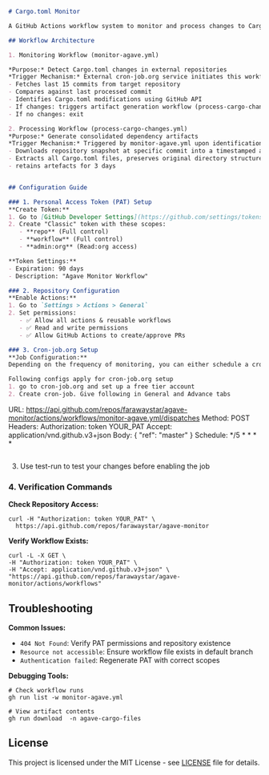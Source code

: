 ```markdown
# Cargo.toml Monitor

A GitHub Actions workflow system to monitor and process changes to Cargo.toml files in external repositories. This example will mature into monitoring Solana agave validator client - as a start.

## Workflow Architecture

1. Monitoring Workflow (monitor-agave.yml)

*Purpose:* Detect Cargo.toml changes in external repositories
*Trigger Mechanism:* External cron-job.org service initiates this workflow every 5 minutes
- Fetches last 15 commits from target repository
- Compares against last processed commit
- Identifies Cargo.toml modifications using GitHub API
- If changes: triggers artifact generation workflow (process-cargo-changes.yml)
- If no changes: exit

2. Processing Workflow (process-cargo-changes.yml)
*Purpose:* Generate consolidated dependency artifacts
*Trigger Mechanism:* Triggered by monitor-agave.yml upon identification of changes to Cargo.toml of the repo being monitored.
- Downloads repository snapshot at specific commit into a timestamped archive.
- Extracts all Cargo.toml files, preserves original directory structure.
- retains artefacts for 3 days


## Configuration Guide

### 1. Personal Access Token (PAT) Setup
**Create Token:**
1. Go to [GitHub Developer Settings](https://github.com/settings/tokens)
2. Create "Classic" token with these scopes:
   - **repo** (Full control)
   - **workflow** (Full control)
   - **admin:org** (Read:org access)

**Token Settings:**
- Expiration: 90 days
- Description: "Agave Monitor Workflow"

### 2. Repository Configuration
**Enable Actions:**
1. Go to `Settings > Actions > General`
2. Set permissions:
   - ✅ Allow all actions & reusable workflows
   - ✅ Read and write permissions
   - ✅ Allow GitHub Actions to create/approve PRs

### 3. Cron-job.org Setup
**Job Configuration:**
Depending on the frequency of monitoring, you can either schedule a cron job using github action's "on schedule" feauture (suitable for 2-3 monitorings per hour) or setup a cron job at cron-job.org (free tier, suitable for more frequent monitoring, upto once per minute)

Following configs apply for cron-job.org setup
1. go to cron-job.org and set up a free tier account
2. Create cron-job. Give following in General and Advance tabs

```
URL: https://api.github.com/repos/farawaystar/agave-monitor/actions/workflows/monitor-agave.yml/dispatches
Method: POST
Headers:
  Authorization: token YOUR_PAT
  Accept: application/vnd.github.v3+json
Body:
{
  "ref": "master"
}
Schedule: */5 * * * *
```
```
3. Use test-run to test your changes before enabling the job

### 4. Verification Commands
**Check Repository Access:**
```
curl -H "Authorization: token YOUR_PAT" \
  https://api.github.com/repos/farawaystar/agave-monitor
```

**Verify Workflow Exists:**
```
curl -L -X GET \
-H "Authorization: token YOUR_PAT" \
-H "Accept: application/vnd.github.v3+json" \
"https://api.github.com/repos/farawaystar/agave-monitor/actions/workflows"
```

## Troubleshooting
**Common Issues:**
- `404 Not Found`: Verify PAT permissions and repository existence
- `Resource not accessible`: Ensure workflow file exists in default branch
- `Authentication failed`: Regenerate PAT with correct scopes

**Debugging Tools:**
```
# Check workflow runs
gh run list -w monitor-agave.yml

# View artifact contents
gh run download  -n agave-cargo-files
```

## License
This project is licensed under the MIT License - see [LICENSE](LICENSE) file for details.
```